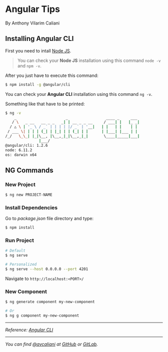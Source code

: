# Angular Tips
By Anthony Vilarim Caliani

## Installing Angular CLI

First you need to intall [Node JS](https://nodejs.org/en/).

> You can check your **Node JS** installation using this command `node -v` and `npm -v`.

After you just have to execute this command:
```sh
$ npm install -g @angular/cli
```

You can check your **Angular CLI** installation using this command `ng -v`.
 
Something like that have to be printed:

```sh
$ ng -v
    _                      _                 ____ _     ___
   / \   _ __   __ _ _   _| | __ _ _ __     / ___| |   |_ _|
  / △ \ | '_ \ / _` | | | | |/ _` | '__|   | |   | |    | |
 / ___ \| | | | (_| | |_| | | (_| | |      | |___| |___ | |
/_/   \_\_| |_|\__, |\__,_|_|\__,_|_|       \____|_____|___|
               |___/
@angular/cli: 1.2.6
node: 6.11.2
os: darwin x64

```

## NG Commands

### New Project

```sh
$ ng new PROJECT-NAME
```

### Install Dependencies

Go to _package.json_ file directory and type:

```sh
$ npm install
```

### Run Project

```sh
# Default
$ ng serve

# Personalized
$ ng serve --host 0.0.0.0 --port 4201
```

Navigate to `http://localhost:<PORT>/`

### New Component

```sh
$ ng generate component my-new-component

# Or
$ ng g component my-new-component
```

---

_Reference: [Angular CLI](https://cli.angular.io/)_


---

_You can find [@avcaliani](#) at [GitHub](https://github.com/avcaliani) or [GitLab](https://gitlab.com/avcaliani)._
